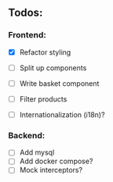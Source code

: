 ## Todos:

### Frontend:
 - [x] Refactor styling
 - [ ] Split up components

 - [ ] Write basket component
 - [ ] Filter products
 - [ ] Internationalization (i18n)?

### Backend:
- [ ] Add mysql
- [ ] Add docker compose?
- [ ] Mock interceptors?